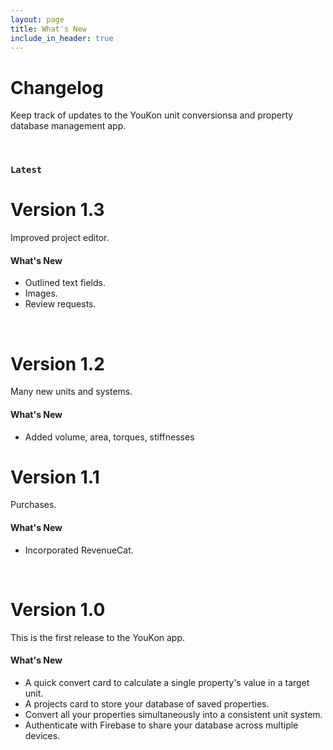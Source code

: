 ```yaml
---
layout: page
title: What's New
include_in_header: true
---
```


# Changelog
Keep track of updates to the YouKon unit conversionsa and property database management app.

<br>

### `Latest`
# **Version 1.3**
Improved project editor.

#### What's New
- Outlined text fields.
- Images.
- Review requests.

<br>

# **Version 1.2**
Many new units and systems.

#### What's New
- Added volume, area, torques, stiffnesses

# **Version 1.1**
Purchases.

#### What's New
- Incorporated RevenueCat.

<br>

# **Version 1.0**
This is the first release to the YouKon app. 

#### What's New
- A quick convert card to calculate a single property's value in a target unit.
- A projects card to store your database of saved properties.
- Convert all your properties simultaneously into a consistent unit system.
- Authenticate with Firebase to share your database across multiple devices.

<br>
